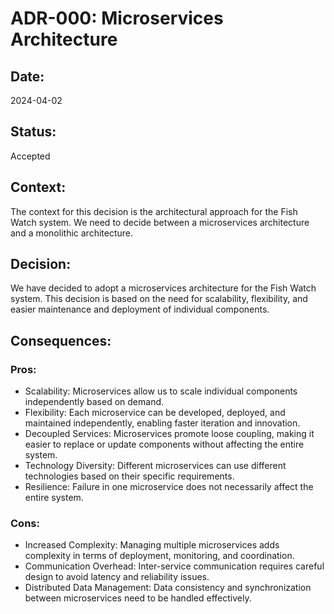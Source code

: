 # ADR-000: Microservices Architecture

## Date:
2024-04-02

## Status:
Accepted

## Context:
The context for this decision is the architectural approach for the Fish Watch system. We need to decide between a microservices architecture and a monolithic architecture.

## Decision:
We have decided to adopt a microservices architecture for the Fish Watch system. This decision is based on the need for scalability, flexibility, and easier maintenance and deployment of individual components.

## Consequences:
### Pros:
- Scalability: Microservices allow us to scale individual components independently based on demand.
- Flexibility: Each microservice can be developed, deployed, and maintained independently, enabling faster iteration and innovation.
- Decoupled Services: Microservices promote loose coupling, making it easier to replace or update components without affecting the entire system.
- Technology Diversity: Different microservices can use different technologies based on their specific requirements.
- Resilience: Failure in one microservice does not necessarily affect the entire system.

### Cons:
- Increased Complexity: Managing multiple microservices adds complexity in terms of deployment, monitoring, and coordination.
- Communication Overhead: Inter-service communication requires careful design to avoid latency and reliability issues.
- Distributed Data Management: Data consistency and synchronization between microservices need to be handled effectively.
